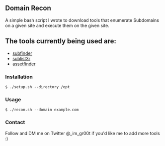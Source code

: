 ## Domain Recon
A simple bash script I wrote to download tools that enumerate Subdomains on a given site and execute them on the given site.

## The tools currently being used are:
- [subfinder](https://github.com/subfinder/subfinder)
- [sublist3r](https://github.com/aboul3la/Sublist3r)
- [assetfinder](https://github.com/tomnomnom/assetfinder)

### Installation
`$ ./setup.sh --directory /opt`

### Usage
`$ ./recon.sh --domain example.com`

### Contact
Follow and DM me on Twitter @\_im\_gr00t if you'd like me to add more tools :)
